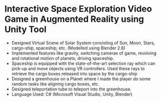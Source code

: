 # Interactive Space Exploration Video Game in Augmented Reality using Unity Tool
- Designed Virtual Scene of Solar System consisting of Sun, Moon, Stars, cargo-ship, spaceship, etc. (Modelled using Blender 2.8)
- Implemented features like gravity, switching cameras of game, revolving and rotational motion of planets, driving spaceship. 
- Spaceship is equipped with the state-of-the-art selection ray which can pick-up and move objects using VR controllers. Used these rays to retrieve the cargo boxes released into space by the cargo-ship
- Designed a greenhouse on a Planet where I made the player do some random tasks like aligning cargo boxes, etc.
- Designed teleportation tube to teleport into the greenhouse.
- Language Used: C# (Microsoft Visual Studio, Unity, Blender)
